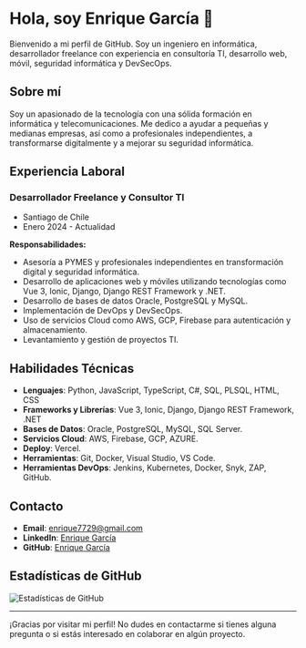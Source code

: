 # Hola, soy Enrique García 👋

Bienvenido a mi perfil de GitHub. Soy un ingeniero en informática, desarrollador freelance con experiencia en consultoría TI, desarrollo web, móvil, seguridad informática y DevSecOps.

## Sobre mí

Soy un apasionado de la tecnología con una sólida formación en informática y telecomunicaciones. Me dedico a ayudar a pequeñas y medianas empresas, así como a profesionales independientes, a transformarse digitalmente y a mejorar su seguridad informática.

## Experiencia Laboral

### Desarrollador Freelance y Consultor TI
- Santiago de Chile
- Enero 2024 - Actualidad

**Responsabilidades:**
- Asesoría a PYMES y profesionales independientes en transformación digital y seguridad informática.
- Desarrollo de aplicaciones web y móviles utilizando tecnologías como Vue 3, Ionic, Django, Django REST Framework y .NET.
- Desarrollo de bases de datos Oracle, PostgreSQL y MySQL.
- Implementación de DevOps y DevSecOps.
- Uso de servicios Cloud como AWS, GCP, Firebase para autenticación y almacenamiento.
- Levantamiento y gestión de proyectos TI.

## Habilidades Técnicas

- **Lenguajes**: Python, JavaScript, TypeScript, C#, SQL, PLSQL, HTML, CSS
- **Frameworks y Librerías**: Vue 3, Ionic, Django, Django REST Framework, .NET
- **Bases de Datos**: Oracle, PostgreSQL, MySQL, SQL Server.
- **Servicios Cloud**: AWS, Firebase, GCP, AZURE.
- **Deploy**: Vercel.
- **Herramientas**: Git, Docker, Visual Studio, VS Code.
- **Herramientas DevOps**: Jenkins, Kubernetes, Docker, Snyk, ZAP, GitHub.

## Contacto

- **Email**: enrique7729@gmail.com
- **LinkedIn**: [Enrique García](https://www.linkedin.com/in/enrique-g-2462171b4/)
- **GitHub**: [Enrique García](https://github.com/enriquegarcia7)

## Estadísticas de GitHub

![Estadísticas de GitHub](https://github-readme-stats.vercel.app/api?username=enriquegarcia7&show_icons=true&theme=radical)

---

¡Gracias por visitar mi perfil! No dudes en contactarme si tienes alguna pregunta o si estás interesado en colaborar en algún proyecto.
